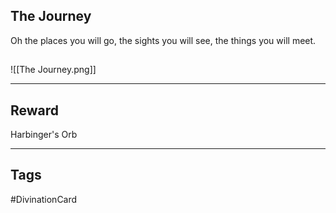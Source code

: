 ## The Journey
Oh the places you will go, the sights you will see, the things you will meet.
## 
![[The Journey.png]]

---
## Reward
Harbinger's Orb

---
## Tags
#DivinationCard